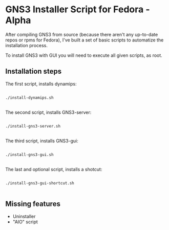 # GNS3 Installer Script for Fedora - Alpha

After compiling GNS3 from source (because there aren't any up-to-date repos or rpms for Fedora), I've built a set of basic scripts to automatize the installation process.

To install GNS3 with GUI you will need to execute all given scripts, as root.

Installation steps
-------------------

The first script, installs dynamips:
<pre>
<code>
./install-dynamips.sh
</code>
</pre>

The second script, installs GNS3-server:
<pre>
<code>
./install-gns3-server.sh
</code>
</pre>

The third script, installs GNS3-gui:
<pre>
<code>
./install-gns3-gui.sh 
</code>
</pre>

The last and optional script, installs a shotcut:
<pre>
<code>
./install-gns3-gui-shortcut.sh 
</code>
</pre>

Missing features
-----------------
* Uninstaller
* "AIO" script
